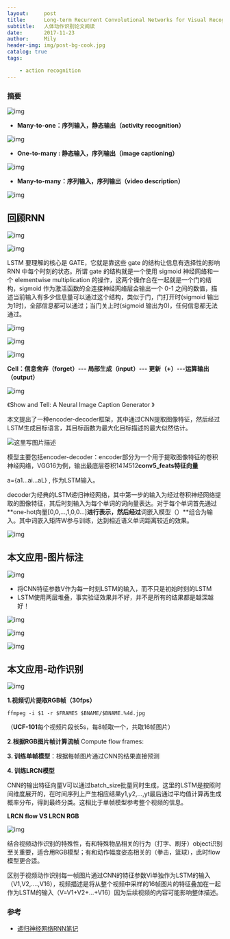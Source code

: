 ```yaml
---
layout:     post
title:      Long-term Recurrent Convolutional Networks for Visual Recognition and Description
subtitle:   人体动作识别论文阅读
date:       2017-11-23
author:     Mily
header-img: img/post-bg-cook.jpg
catalog: true
tags:

    - action recognition
---
```


### 摘要

![img](https://note.youdao.com/yws/public/resource/d6eb4f6cd8b725d19739a5c95aa32365/xmlnote/6FDA64491B3E45B7A4E0B93F4663AA39/5208)

- **Many-to-one：序列输入，静态输出（**activity recognition**）**

![img](https://note.youdao.com/yws/public/resource/d6eb4f6cd8b725d19739a5c95aa32365/xmlnote/E7C41B5D88E741E687B6AA08D0758988/5213)

- **One-to-many : 静态输入，序列输出（**image captioning**）**

![img](https://note.youdao.com/yws/public/resource/d6eb4f6cd8b725d19739a5c95aa32365/xmlnote/F81DB7DA121C4889864C604292B7E5F9/5220)

- **Many-to-many：序列输入，序列输出（**video description**）**

![img](https://note.youdao.com/yws/public/resource/d6eb4f6cd8b725d19739a5c95aa32365/xmlnote/1A9FAEB4CBD84A47B45782639ED6BC66/5226)



## 回顾RNN

![img](https://note.youdao.com/yws/public/resource/d6eb4f6cd8b725d19739a5c95aa32365/xmlnote/6F52A573064948F08943879E7F19357C/5252)

![img](https://note.youdao.com/yws/public/resource/d6eb4f6cd8b725d19739a5c95aa32365/xmlnote/6070D9B7BA4A469DB8A7853076B80A6C/5267)

LSTM 要理解的核心是 GATE，它就是靠这些 gate 的结构让信息有选择性的影响 RNN 中每个时刻的状态。所谓 gate 的结构就是一个使用 sigmoid 神经网络和一个 elementwise multiplication 的操作，这两个操作合在一起就是一个门的结构，sigmoid 作为激活函数的全连接神经网络层会输出一个 0-1 之间的数值，描述当前输入有多少信息量可以通过这个结构，类似于门，门打开时(sigmoid 输出为1时)，全部信息都可以通过；当门关上时(sigmoid 输出为0)，任何信息都无法通过。



![img](https://note.youdao.com/yws/public/resource/d6eb4f6cd8b725d19739a5c95aa32365/xmlnote/ADC99E57668340CBAA8B1ED2F0FC0315/5261)



![img](https://note.youdao.com/yws/public/resource/d6eb4f6cd8b725d19739a5c95aa32365/xmlnote/80F70D8CA95B4B98A0739A68C89CB77B/5263)

![img](https://note.youdao.com/yws/public/resource/d6eb4f6cd8b725d19739a5c95aa32365/xmlnote/9E5EAF3D39E143159FABEC3ABEB25D1C/5269)

**Cell：信息舍弃（forget）--- 局部生成（input）--- 更新（+）---运算输出（output）**

![img](https://note.youdao.com/yws/public/resource/d6eb4f6cd8b725d19739a5c95aa32365/xmlnote/0AF55B3AB8C842DE81B463946C53CBB0/5250)

《Show and Tell: A Neural Image Caption Generator 》

本文提出了一种encoder-decoder框架，其中通过CNN提取图像特征，然后经过LSTM生成目标语言，其目标函数为最大化目标描述的最大似然估计。 

![这里写图片描述](https://note.youdao.com/yws/public/resource/d6eb4f6cd8b725d19739a5c95aa32365/xmlnote/BF002E39A1A64479A5639E8311AAD245/5273)



模型主要包括encoder-decoder：encoder部分为一个用于提取图像特征的卷积神经网络，VGG16为例，输出最底层卷积14*14*512**conv5_feats特征向量**

a={a1...ai...aL} ,  作为LSTM输入。

decoder为经典的LSTM递归神经网络，其中第一步的输入为经过卷积神经网络提取的图像特征，其后时刻输入为每个单词的词向量表达。对于每个单词首先通过**one-hot向量[0,0,...,1,0,0...]**进行表示，然后经过**词嵌入模型（）**组合为输入。其中词嵌入矩阵W参与训练，达到相近语义单词距离较近的效果。

![img](https://note.youdao.com/yws/public/resource/d6eb4f6cd8b725d19739a5c95aa32365/xmlnote/9366D224DC3947C9A83A09678B109F6B/5277)



## **本文应用-图片标注**

![img](https://note.youdao.com/yws/public/resource/d6eb4f6cd8b725d19739a5c95aa32365/xmlnote/EA42044CB3064DF398E288CCE7B786BD/5355)

- 将CNN特征参数V作为每一时刻LSTM的输入，而不只是初始时刻的LSTM
- LSTM使用两层堆叠，事实验证效果并不好，并不是所有的结果都是越深越好！

![img](https://note.youdao.com/yws/public/resource/d6eb4f6cd8b725d19739a5c95aa32365/xmlnote/176690A4474A420383D4997C64FBC8A0/5340)



![img](https://note.youdao.com/yws/public/resource/d6eb4f6cd8b725d19739a5c95aa32365/xmlnote/675C908DBC5F4E96B6C5DD63F3A07266/5424)

![img](https://note.youdao.com/yws/public/resource/d6eb4f6cd8b725d19739a5c95aa32365/xmlnote/1171DA6D0E5D4584B6F39DE8096654D1/5420)

## **本文应用-动作识别**

![img](https://note.youdao.com/yws/public/resource/d6eb4f6cd8b725d19739a5c95aa32365/xmlnote/3DC1B2FF27BD4E23A316D3E10FF781AF/5344)

**1.视频切片提取RGB帧（30fps）**

```
ffmpeg -i $1 -r $FRAMES $BNAME/$BNAME.%4d.jpg
```

（**UCF-101**每个视频片段长5s，每8帧取一个，共取16帧图片）

**2.根据RGB图片帧计算流帧** Compute flow frames:

**3. 训练单帧模型**：根据每帧图片通过CNN的结果直接预测

**4. 训练LRCN模型**

CNN的输出特征向量V可以通过batch_size批量同时生成，这里的LSTM是按照时间维度展开的，在时间序列上产生相应结果y1,y2,...,yt最后通过平均值计算再生成概率分布，得到最终分类。这相比于单帧模型参考整个视频的信息。



**LRCN flow VS LRCN RGB**

![img](https://note.youdao.com/yws/public/resource/d6eb4f6cd8b725d19739a5c95aa32365/xmlnote/BE3F0C077302412DA3B71361416C6D47/5052)

结合视频动作识别的特殊性，有和特殊物品相关的行为（打字、刷牙）object识别至关重要，适合用RGB模型；有和动作幅度姿态相关的（拳击，篮球），此时flow模型更合适。

区别于视频动作识别每一帧图片通过CNN的特征参数Vi单独作为LSTM的输入（V1,V2,....,V16），视频描述是将从整个视频中采样的16帧图片的特征叠加在一起作为LSTM的输入（V=V1+V2+...+V16）因为后续视频的内容可能影响整体描述。

### 参考

- [递归神经网络RNN笔记](http://www.shuang0420.com/2017/07/21/%E9%80%92%E5%BD%92%E7%A5%9E%E7%BB%8F%E7%BD%91%E7%BB%9C%20RNN%20%E7%AC%94%E8%AE%B0/)

